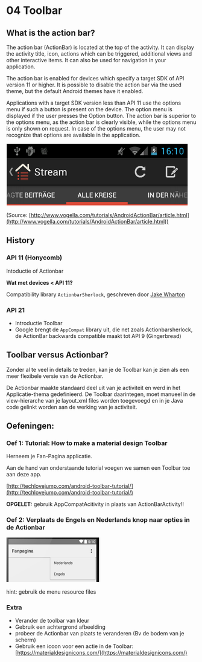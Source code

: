 # 04 Toolbar #


## What is the action bar? ##

The action bar (ActionBar) is located at the top of the activity. It can display the activity title, icon, actions which can be triggered, additional views and other interactive items. It can also be used for navigation in your application.

The action bar is enabled for devices which specify a target SDK of API version 11 or higher. It is possible to disable the action bar via the used theme, but the default Android themes have it enabled.

Applications with a target SDK version less than API 11 use the options menu if such a button is present on the device. The option menu is displayed if the user presses the Option button. The action bar is superior to the options menu, as the action bar is clearly visible, while the options menu is only shown on request. In case of the options menu, the user may not recognize that options are available in the application.

![New Project](/images/05_toolbar01.png)


(Source: [http://www.vogella.com/tutorials/AndroidActionBar/article.html](http://www.vogella.com/tutorials/AndroidActionBar/article.html))


## History 

### API 11 (Honycomb)

Intoductie of Actionbar

**Wat met devices < API 11?**

Compatibility library `ActionbarSherlock`, geschreven door [Jake Wharton](https://github.com/JakeWharton)


### API 21 

- Introductie Toolbar
- Google brengt de `AppCompat` library uit, die net zoals Actionbarsherlock, de ActionBar backwards compatible maakt tot API 9 (Gingerbread)


## Toolbar versus Actionbar? ##

Zonder al te veel in details te treden, kan je de Toolbar kan je zien als een meer flexibele versie van de Actionbar. 

De Actionbar maakte standaard deel uit van je activiteit en werd in het Applicatie-thema gedefinieerd.
De Toolbar daarintegen, moet manueel in de view-hierarche van je layout.xml files worden toegevoegd en in je Java code gelinkt worden aan de werking van je activiteit.


## Oefeningen: 

### Oef 1: Tutorial: How to make a material design Toolbar

Herneem je Fan-Pagina applicatie.

Aan de hand van onderstaande tutorial voegen we samen een Toolbar toe aan deze app.

[http://techlovejump.com/android-toolbar-tutorial/](http://techlovejump.com/android-toolbar-tutorial/)

**OPGELET:** gebruik AppCompatAcitivity in plaats van ActionBarActivity!!

### Oef 2: Verplaats de Engels en Nederlands knop naar opties in de Actionbar

![New Project](/images/05_toolbar_ex2.png)

hint: gebruik de menu resource files


### Extra 

- Verander de toolbar van kleur
- Gebruik een achtergrond afbeelding
- probeer de Actionbar van plaats te veranderen (Bv de bodem van je scherm)
- Gebruik een icoon voor een actie in de Toolbar: [https://materialdesignicons.com/](https://materialdesignicons.com/)